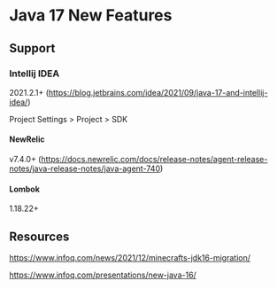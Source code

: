# Java 17 New Features

## Support

### Intellij IDEA

2021.2.1+ (https://blog.jetbrains.com/idea/2021/09/java-17-and-intellij-idea/)

Project Settings > Project > SDK

#### NewRelic

v7.4.0+ (https://docs.newrelic.com/docs/release-notes/agent-release-notes/java-release-notes/java-agent-740) 

#### Lombok

1.18.22+

## Resources

https://www.infoq.com/news/2021/12/minecrafts-jdk16-migration/

https://www.infoq.com/presentations/new-java-16/